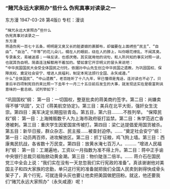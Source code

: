 ### “赌咒永远大家照办”些什么  伪宪真事对读录之一
东方漫
1947-03-28
第4版()
专栏：漫谈

    “赌咒永远大家照办”些什么
    伪宪真事对读录之一
    东方漫
    蒋造伪宪一百七十五条，明明是又臭又长的脏婆娘的裹脚布，却偏要在上面绣些“民主”、“自由”、“自治”、“平等”的花儿朵儿，幌在人的眼前，绕在人的脖上，叫你眼花缭乱、不闻其臭。专录条文，易被迷惑；一味反读，也感厌倦。其实就用他的词句，和人所共知的事实对照一读，也就其伪自明，简直连注解都用不着加的。譬如拿它开宗明义的冒头来说吧：
    “中华民国国民大会受全体国民之付托，依据孙中山先生创立中华民国之遗教，为巩固国权、保障民权、奠定社会安宁、增进人民福利，制定本宪法颁行全国、永矢咸遵。”
    什么“全体国民”、“中山遗教”，老百姓听了十八九年，早已懂得是鬼话，连对读也不必了。只拿后半四项制宪目的来比照一下去年十一月二十五日前后发生的大事，就发现这实在是极富刺讽意味的一套总纲。试列举如下：
  “巩固国权”纲：
    第一目：一切国权，整趸批卖的蒋美商约签字。第二目：尚嫌卖得不够“巩固”，又订《蒋美航空协定》。第三目：美兵在北平大街，强奸女生沈崇。第四目：美军决定长期囤驻青岛。第五目，第六目………不胜列举。
  “保障民权”纲：
    第一目：上海摊贩数千人为上海市政府驱打监禁。第二目：朱学范逃亡香港被刺。第三目：重庆学生因爱国宣传被打。第四目：梁仁达提倡爱用国货被杀。第五目：新华日报，群众杂志、民主报……被查封迫停。……
  “奠定社会安宁”纲：
    第一目：动员两百师，进攻解放区。第二目：抓丁征粮，鸡飞狗上墙。第三目：西康夷民抗战，各省数十万民变。第四目：放黄水淹七百万人。………
  “增进人民福利”纲：
    第一目：工潮遍地，工资以一月指数为准不得上升。第二目：蒋中正手谕中央银行总裁贝祖贻掀动黄金潮。第三目：物价陡涨二倍半。……
    蒋介石在国民党三中全会上说：“我们实在没有一天怠忽我们实行宪政的准备”。真该谢谢他对美国主子和四大家族的忠勤，单只这行宪的准备就把我们全国人民卖到剥得快成骨头架子了，真个行宪，可就连骨头灰也要让他卖把美国做肥田粉。就这，他还要我们“赌咒永远大家照办”（永矢咸遵）呢！
